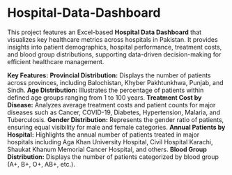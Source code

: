 # Hospital-Data-Dashboard
This project features an Excel-based **Hospital Data Dashboard** that visualizes key healthcare metrics across hospitals in Pakistan. It provides insights into patient demographics, hospital performance, treatment costs, and blood group distributions, supporting data-driven decision-making for efficient healthcare management.

**Key Features:**
**Provincial Distribution:** Displays the number of patients across provinces, including Balochistan, Khyber Pakhtunkhwa, Punjab, and Sindh.
**Age Distribution:** Illustrates the percentage of patients within defined age groups ranging from 1 to 100 years.
**Treatment Cost by Disease:** Analyzes average treatment costs and patient counts for major diseases such as Cancer, COVID-19, Diabetes, Hypertension, Malaria, and Tuberculosis.
**Gender Distribution:** Represents the gender ratio of patients, ensuring equal visibility for male and female categories.
**Annual Patients by Hospital:** Highlights the annual number of patients treated in major hospitals including Aga Khan University Hospital, Civil Hospital Karachi, Shaukat Khanum Memorial Cancer Hospital, and others.
**Blood Group Distribution:** Displays the number of patients categorized by blood group (A+, B+, O+, AB+, etc.).
